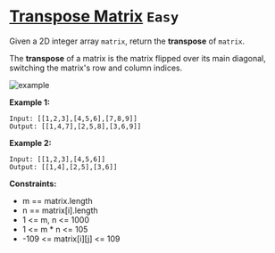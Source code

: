 # [Transpose Matrix](https://leetcode.com/problems/transpose-matrix) `Easy`

Given a 2D integer array `matrix`, return the **transpose** of `matrix`.

The **transpose** of a matrix is the matrix flipped over its main diagonal, switching the matrix's row and column indices.

![example](https://assets.leetcode.com/uploads/2021/02/10/hint_transpose.png)

**Example 1:**

```
Input: [[1,2,3],[4,5,6],[7,8,9]]
Output: [[1,4,7],[2,5,8],[3,6,9]]
```

**Example 2:**

```
Input: [[1,2,3],[4,5,6]]
Output: [[1,4],[2,5],[3,6]]
```

**Constraints:**

- m == matrix.length
- n == matrix[i].length
- 1 <= m, n <= 1000
- 1 <= m \* n <= 105
- -109 <= matrix[i][j] <= 109
